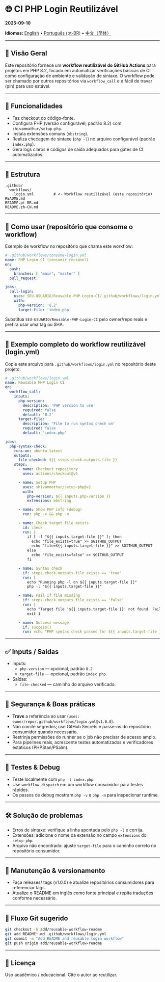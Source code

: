 # 🌐 CI PHP Login Reutilizável
**2025-09-10**

**Idiomas:** [English](README.md) • [Português (pt-BR)](README.pt-BR.md) • [中文（简体）](README.zh-CN.md)

---

## 📌 Visão Geral

Este repositório fornece um **workflow reutilizável do GitHub Actions** para projetos em PHP 8.2, focado em automatizar verificações básicas de CI como configuração de ambiente e validação de sintaxe. O workflow pode ser chamado por outros repositórios via `workflow_call` e é fácil de travar (pin) para uso estável.

---

## 🚀 Funcionalidades

- Faz checkout do código-fonte.  
- Configura PHP (versão configurável; padrão 8.2) com `shivammathur/setup-php`.  
- Instala extensões comuns (`mbstring`).  
- Realiza checagem de sintaxe (`php -l`) no arquivo configurável (padrão `index.php`).  
- Gera logs claros e códigos de saída adequados para gates de CI automatizados.

---

## 📂 Estrutura

```
.github/
  workflows/
    login.yml         # <- Workflow reutilizável (este repositório)
README.md
README.pt-BR.md
README.zh-CN.md
```

---

## 🔗 Como usar (repositório que consome o workflow)

Exemplo de workflow no repositório que chama este workflow:

```yaml
# .github/workflows/consume-login.yml
name: PHP Login CI (consumir reusável)
on:
  push:
    branches: [ "main", "master" ]
  pull_request:

jobs:
  call-login:
    uses: SEU-USUARIO/Reusable-PHP-Login-CI/.github/workflows/login.yml@main
    with:
      php-version: '8.2'
      target-file: 'index.php'
```

Substitua `SEU-USUARIO/Reusable-PHP-Login-CI` pelo owner/repo reais e prefira usar uma tag ou SHA.

---

## 🧩 Exemplo completo do workflow reutilizável (login.yml)

Copie este arquivo para `.github/workflows/login.yml` no repositório deste projeto:

```yaml
# .github/workflows/login.yml
name: Reusable PHP Login CI
on:
  workflow_call:
    inputs:
      php-version:
        description: 'PHP version to use'
        required: false
        default: '8.2'
      target-file:
        description: 'File to run syntax check on'
        required: false
        default: 'index.php'

jobs:
  php-syntax-check:
    runs-on: ubuntu-latest
    outputs:
      file-checked: ${{ steps.check.outputs.file }}
    steps:
      - name: Checkout repository
        uses: actions/checkout@v4

      - name: Setup PHP
        uses: shivammathur/setup-php@v2
        with:
          php-version: ${{ inputs.php-version }}
          extensions: mbstring

      - name: Show PHP info (debug)
        run: php -v && php -m

      - name: Check target file exists
        id: check
        run: |
          if [ -f "${{ inputs.target-file }}" ]; then
            echo "file_exists=true" >> $GITHUB_OUTPUT
            echo "file=${{ inputs.target-file }}" >> $GITHUB_OUTPUT
          else
            echo "file_exists=false" >> $GITHUB_OUTPUT
          fi

      - name: Syntax check
        if: steps.check.outputs.file_exists == 'true'
        run: |
          echo "Running php -l on ${{ inputs.target-file }}"
          php -l "${{ inputs.target-file }}"

      - name: Fail if file missing
        if: steps.check.outputs.file_exists == 'false'
        run: |
          echo "Target file '${{ inputs.target-file }}' not found. Failing the job."
          exit 1

      - name: Success message
        if: success()
        run: echo "PHP syntax check passed for ${{ inputs.target-file }} (PHP ${{ inputs.php-version }})"
```

---

## ✅ Inputs / Saídas

- Inputs:
  - `php-version` — opcional, padrão `8.2`.
  - `target-file` — opcional, padrão `index.php`.
- Saídas:
  - `file-checked` — caminho do arquivo verificado.

---

## 🔐 Segurança & Boas práticas

- **Trave** a referência ao usar (`uses: owner/repo/.github/workflows/login.yml@v1.0.0`).  
- Não comite segredos; use GitHub Secrets e passe-os do repositório consumidor quando necessário.  
- Restrinja permissões do runner se o job não precisar de acesso amplo.  
- Para pipelines reais, acrescente testes automatizados e verificadores estáticos (PHPStan/PSalm).

---

## 🧪 Testes & Debug

- Teste localmente com `php -l index.php`.  
- Use `workflow_dispatch` em um workflow consumidor para testes rápidos.  
- Os passos de debug mostram `php -v` e `php -m` para inspecionar runtime.

---

## 🛠️ Solução de problemas

- Erros de sintaxe: verifique a linha apontada pelo `php -l` e corrija.  
- Extensões: adicione o nome da extensão no campo `extensions` do `setup-php`.  
- Arquivo não encontrado: ajuste `target-file` para o caminho correto no repositório consumidor.

---

## 🔁 Manutenção & versionamento

- Faça releases/ tags (v1.0.0) e atualize repositórios consumidores para referenciar tags.  
- Atualize o README em inglês como fonte principal e repita traduções conforme necessário.

---

## 🧭 Fluxo Git sugerido

```bash
git checkout -b add/reusable-workflow-readme
git add README*.md .github/workflows/login.yml
git commit -m "Add README and reusable login workflow"
git push origin add/reusable-workflow-readme
```

---

## 📜 Licença

Uso acadêmico / educacional. Cite o autor ao reutilizar.
